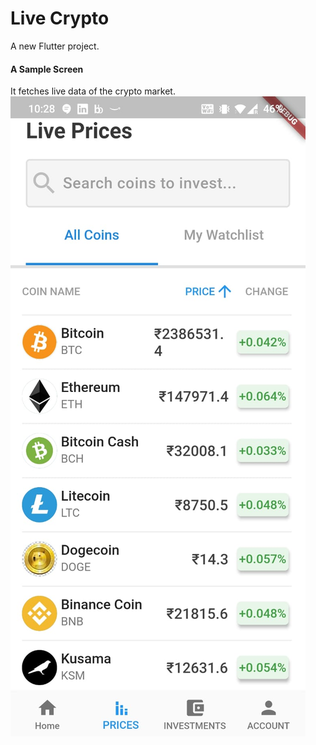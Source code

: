 # Live Crypto 

A new Flutter project.


#### A Sample Screen
It fetches live data of the crypto market.
![](Sample_output.jpeg)
